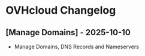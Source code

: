 # OVHcloud Changelog

## [Manage Domains] - 2025-10-10

- Manage Domains, DNS Records and Nameservers